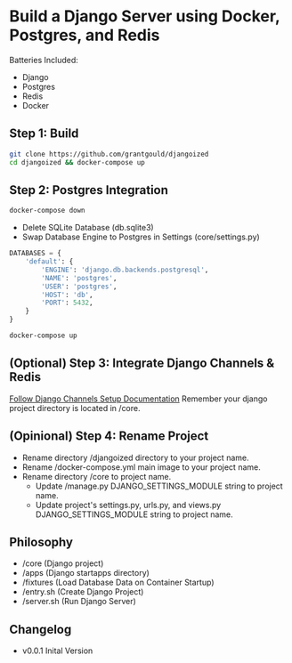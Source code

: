 # Build a Django Server using Docker, Postgres, and Redis
Batteries Included:
- Django
- Postgres 
- Redis
- Docker

## Step 1: Build
```bash
git clone https://github.com/grantgould/djangoized
cd djangoized && docker-compose up
```

## Step 2: Postgres Integration
```bash
docker-compose down
```
- Delete SQLite Database (db.sqlite3)
- Swap Database Engine to Postgres in Settings (core/settings.py)
``` python
DATABASES = {
    'default': {
        'ENGINE': 'django.db.backends.postgresql',
        'NAME': 'postgres',
        'USER': 'postgres',
        'HOST': 'db',
        'PORT': 5432,
    }
}
```
```bash
docker-compose up
```

## (Optional) Step 3: Integrate Django Channels & Redis
[Follow Django Channels Setup Documentation](https://channels.readthedocs.io/en/latest/tutorial/part_1.html) Remember your django project directory is located in /core.

## (Opinional) Step 4: Rename Project
- Rename directory /djangoized directory to your project name.
- Rename /docker-compose.yml main image to your project name.
- Rename directory /core to project name.
  - Update /manage.py DJANGO_SETTINGS_MODULE string to project name. 
  - Update project's settings.py, urls.py, and views.py DJANGO_SETTINGS_MODULE string to project name.

## Philosophy 
- /core (Django project)
- /apps (Django startapps directory)
- /fixtures (Load Database Data on Container Startup)
- /entry.sh (Create Django Project)
- /server.sh (Run Django Server)

## Changelog
- v0.0.1 Inital Version